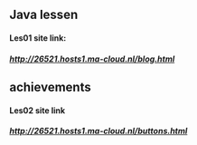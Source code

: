 ## Java lessen
#### Les01 site link:
##### http://26521.hosts1.ma-cloud.nl/blog.html

## achievements
#### Les02 site link
##### http://26521.hosts1.ma-cloud.nl/buttons.html

